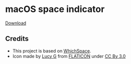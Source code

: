 # macOS space indicator

[Download](https://github.com/dshnkao/SpaceId/releases)

## Credits
* This project is based on [WhichSpace](https://github.com/gechr/WhichSpace/).
* Icon made by [Lucy G](http://bylucyg.com) from [FLATICON](http://www.flaticon.com) under [CC By 3.0](https://creativecommons.org/licenses/by/3.0/)
